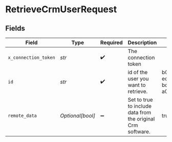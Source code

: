 # RetrieveCrmUserRequest


## Fields

| Field                                                       | Type                                                        | Required                                                    | Description                                                 | Example                                                     |
| ----------------------------------------------------------- | ----------------------------------------------------------- | ----------------------------------------------------------- | ----------------------------------------------------------- | ----------------------------------------------------------- |
| `x_connection_token`                                        | *str*                                                       | :heavy_check_mark:                                          | The connection token                                        |                                                             |
| `id`                                                        | *str*                                                       | :heavy_check_mark:                                          | id of the user you want to retrieve.                        | b008e199-eda9-4629-bd41-a01b6195864a                        |
| `remote_data`                                               | *Optional[bool]*                                            | :heavy_minus_sign:                                          | Set to true to include data from the original Crm software. | true                                                        |